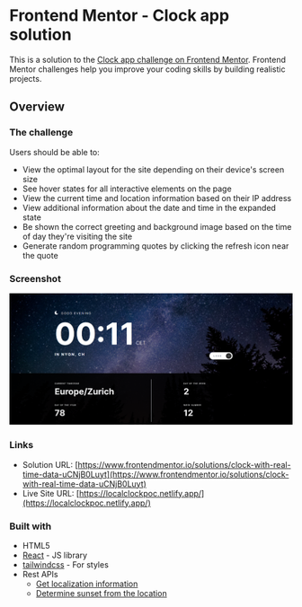 # Frontend Mentor - Clock app solution

This is a solution to the [Clock app challenge on Frontend Mentor](https://www.frontendmentor.io/challenges/clock-app-LMFaxFwrM). Frontend Mentor challenges help you improve your coding skills by building realistic projects.

## Overview

### The challenge

Users should be able to:

- View the optimal layout for the site depending on their device's screen size
- See hover states for all interactive elements on the page
- View the current time and location information based on their IP address
- View additional information about the date and time in the expanded state
- Be shown the correct greeting and background image based on the time of day they're visiting the site
- Generate random programming quotes by clicking the refresh icon near the quote

### Screenshot

![Screenshot or the application](./evening.png)

### Links

- Solution URL: [https://www.frontendmentor.io/solutions/clock-with-real-time-data-uCNjB0Luyt](https://www.frontendmentor.io/solutions/clock-with-real-time-data-uCNjB0Luyt)
- Live Site URL: [https://localclockpoc.netlify.app/](https://localclockpoc.netlify.app/)

### Built with

- HTML5
- [React](https://reactjs.org/) - JS library
- [tailwindcss](https://tailwindcss.com/) - For styles
- Rest APIs
    - [Get localization information](https://api.techniknews.net/)
    - [Determine sunset from the location](https://api.sunrise-sunset.org)
